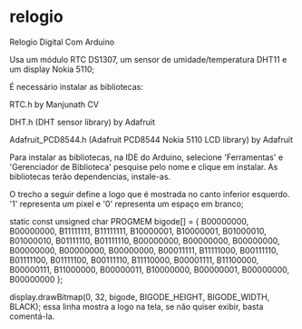 # relogio
Relogio Digital Com Arduino

Usa um módulo RTC DS1307, um sensor de umidade/temperatura DHT11 e um display Nokia 5110;

É necessário instalar as bibliotecas:

RTC.h by Manjunath CV

DHT.h (DHT sensor library) by Adafruit

Adafruit_PCD8544.h (Adafruit PCD8544 Nokia 5110 LCD library) by Adafruit

Para instalar as bibliotecas, na IDE do Arduino, selecione 'Ferramentas' e 'Gerenciador de Biblioteca'
pesquise pelo nome e clique em instalar. As bibliotecas terão dependencias, instale-as.

O trecho a seguir define a logo que é mostrada no canto inferior esquerdo. '1' representa um pixel e '0'
representa um espaço em branco;

static const unsigned char PROGMEM bigode[] =
{ B00000000, B00000000,
  B11111111, B11111111,
  B10000001, B10000001,
  B01000010, B01000010,
  B01111110, B01111110,
  B00000000, B00000000,
  B00000000, B00000000,
  B00000000, B00000000,
  B00011111, B11111000,
  B00111110, B01111100,
  B01111100, B00111110,
  B11110000, B00001111,
  B11100000, B00000111,
  B11000000, B00000011,
  B10000000, B00000001,
  B00000000, B00000000 };
  
display.drawBitmap(0, 32, bigode, BIGODE_HEIGHT, BIGODE_WIDTH, BLACK);
essa linha mostra a logo na tela, se não quiser exibir, basta comentá-la.
